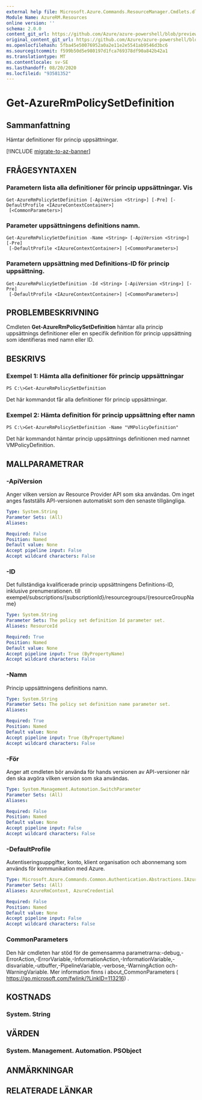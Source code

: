 ```yaml
---
external help file: Microsoft.Azure.Commands.ResourceManager.Cmdlets.dll-Help.xml
Module Name: AzureRM.Resources
online version: ''
schema: 2.0.0
content_git_url: https://github.com/Azure/azure-powershell/blob/preview/src/ResourceManager/Resources/Commands.Resources/help/Get-AzureRmPolicySetDefinition.md
original_content_git_url: https://github.com/Azure/azure-powershell/blob/preview/src/ResourceManager/Resources/Commands.Resources/help/Get-AzureRmPolicySetDefinition.md
ms.openlocfilehash: 5fba45e50076952a0a2e11e2e5541ab9546d3bc6
ms.sourcegitcommit: f599b50d5e980197d1fca769378df90a842b42a1
ms.translationtype: MT
ms.contentlocale: sv-SE
ms.lasthandoff: 08/20/2020
ms.locfileid: "93581352"
---
```

# Get-AzureRmPolicySetDefinition

## Sammanfattning
Hämtar definitioner för princip uppsättningar.

[!INCLUDE [migrate-to-az-banner](../../includes/migrate-to-az-banner.md)]

## FRÅGESYNTAXEN

### Parametern lista alla definitioner för princip uppsättningar. Vis
```
Get-AzureRmPolicySetDefinition [-ApiVersion <String>] [-Pre] [-DefaultProfile <IAzureContextContainer>]
 [<CommonParameters>]
```

### Parameter uppsättningens definitions namn.
```
Get-AzureRmPolicySetDefinition -Name <String> [-ApiVersion <String>] [-Pre]
 [-DefaultProfile <IAzureContextContainer>] [<CommonParameters>]
```

### Parametern uppsättning med Definitions-ID för princip uppsättning.
```
Get-AzureRmPolicySetDefinition -Id <String> [-ApiVersion <String>] [-Pre]
 [-DefaultProfile <IAzureContextContainer>] [<CommonParameters>]
```

## PROBLEMBESKRIVNING
Cmdleten **Get-AzureRmPolicySetDefinition** hämtar alla princip uppsättnings definitioner eller en specifik definition för princip uppsättning som identifieras med namn eller ID.

## BESKRIVS

### Exempel 1: Hämta alla definitioner för princip uppsättningar
```
PS C:\>Get-AzureRmPolicySetDefinition
```

Det här kommandot får alla definitioner för princip uppsättningar.

### Exempel 2: Hämta definition för princip uppsättning efter namn
```
PS C:\>Get-AzureRmPolicySetDefinition -Name "VMPolicyDefinition"
```

Det här kommandot hämtar princip uppsättnings definitionen med namnet VMPolicyDefinition.

## MALLPARAMETRAR

### -ApiVersion
Anger vilken version av Resource Provider API som ska användas.
Om inget anges fastställs API-versionen automatiskt som den senaste tillgängliga.

```yaml
Type: System.String
Parameter Sets: (All)
Aliases: 

Required: False
Position: Named
Default value: None
Accept pipeline input: False
Accept wildcard characters: False
```

### -ID
Det fullständiga kvalificerade princip uppsättningens Definitions-ID, inklusive prenumerationen.
till exempel/subscriptions/{subscriptionId}/resourcegroups/{resourceGroupName}

```yaml
Type: System.String
Parameter Sets: The policy set definition Id parameter set.
Aliases: ResourceId

Required: True
Position: Named
Default value: None
Accept pipeline input: True (ByPropertyName)
Accept wildcard characters: False
```

### -Namn
Princip uppsättningens definitions namn.

```yaml
Type: System.String
Parameter Sets: The policy set definition name parameter set.
Aliases: 

Required: True
Position: Named
Default value: None
Accept pipeline input: True (ByPropertyName)
Accept wildcard characters: False
```

### -För
Anger att cmdleten bör använda för hands versionen av API-versioner när den ska avgöra vilken version som ska användas.

```yaml
Type: System.Management.Automation.SwitchParameter
Parameter Sets: (All)
Aliases: 

Required: False
Position: Named
Default value: None
Accept pipeline input: False
Accept wildcard characters: False
```

### -DefaultProfile
Autentiseringsuppgifter, konto, klient organisation och abonnemang som används för kommunikation med Azure.

```yaml
Type: Microsoft.Azure.Commands.Common.Authentication.Abstractions.IAzureContextContainer
Parameter Sets: (All)
Aliases: AzureRmContext, AzureCredential

Required: False
Position: Named
Default value: None
Accept pipeline input: False
Accept wildcard characters: False
```

### CommonParameters
Den här cmdleten har stöd för de gemensamma parametrarna:-debug,-ErrorAction,-ErrorVariable,-InformationAction,-InformationVariable,-disvariable,-utbuffer,-PipelineVariable,-verbose,-WarningAction och-WarningVariable. Mer information finns i about_CommonParameters ( https://go.microsoft.com/fwlink/?LinkID=113216) .

## KOSTNADS

### System. String

## VÄRDEN

### System. Management. Automation. PSObject

## ANMÄRKNINGAR

## RELATERADE LÄNKAR

